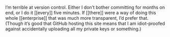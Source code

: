 I’m terrible at version control. Either I don’t bother committing for months on end, or I do it [[every]] five minutes. If [[there]] were a way of doing this whole [[enterprise]] that was much more transparent, I’d prefer that. (Though it’s good that GitHub hosting this site means that I am idiot-proofed against accidentally uploading all my private keys or something.)